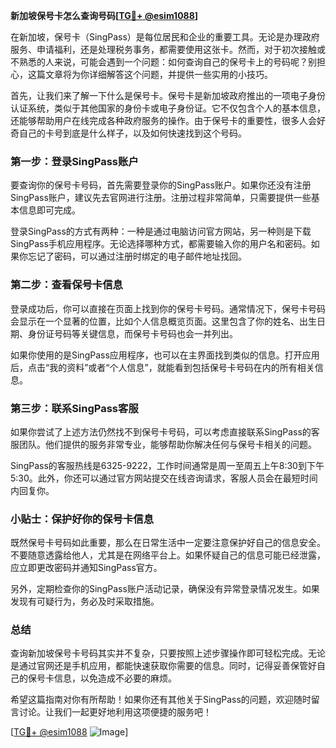 **新加坡保号卡怎么查询号码[[TG💪+ @esim1088](https://t.me/s/esim1088)]**

在新加坡，保号卡（SingPass）是每位居民和企业的重要工具。无论是办理政府服务、申请福利，还是处理税务事务，都需要使用这张卡。然而，对于初次接触或不熟悉的人来说，可能会遇到一个问题：如何查询自己的保号卡上的号码呢？别担心，这篇文章将为你详细解答这个问题，并提供一些实用的小技巧。

首先，让我们来了解一下什么是保号卡。保号卡是新加坡政府推出的一项电子身份认证系统，类似于其他国家的身份卡或电子身份证。它不仅包含个人的基本信息，还能够帮助用户在线完成各种政府服务的操作。由于保号卡的重要性，很多人会好奇自己的卡号到底是什么样子，以及如何快速找到这个号码。

### **第一步：登录SingPass账户**

要查询你的保号卡号码，首先需要登录你的SingPass账户。如果你还没有注册SingPass账户，建议先去官网进行注册。注册过程非常简单，只需要提供一些基本信息即可完成。

登录SingPass的方式有两种：一种是通过电脑访问官方网站，另一种则是下载SingPass手机应用程序。无论选择哪种方式，都需要输入你的用户名和密码。如果你忘记了密码，可以通过注册时绑定的电子邮件地址找回。

### **第二步：查看保号卡信息**

登录成功后，你可以直接在页面上找到你的保号卡号码。通常情况下，保号卡号码会显示在一个显著的位置，比如个人信息概览页面。这里包含了你的姓名、出生日期、身份证号码等关键信息，而保号卡号码也会一并列出。

如果你使用的是SingPass应用程序，也可以在主界面找到类似的信息。打开应用后，点击“我的资料”或者“个人信息”，就能看到包括保号卡号码在内的所有相关信息。

### **第三步：联系SingPass客服**

如果你尝试了上述方法仍然找不到保号卡号码，可以考虑直接联系SingPass的客服团队。他们提供的服务非常专业，能够帮助你解决任何与保号卡相关的问题。

SingPass的客服热线是6325-9222，工作时间通常是周一至周五上午8:30到下午5:30。此外，你还可以通过官方网站提交在线咨询请求，客服人员会在最短时间内回复你。

### **小贴士：保护好你的保号卡信息**

既然保号卡号码如此重要，那么在日常生活中一定要注意保护好自己的信息安全。不要随意透露给他人，尤其是在网络平台上。如果怀疑自己的信息可能已经泄露，应立即更改密码并通知SingPass官方。

另外，定期检查你的SingPass账户活动记录，确保没有异常登录情况发生。如果发现有可疑行为，务必及时采取措施。

### **总结**

查询新加坡保号卡号码其实并不复杂，只要按照上述步骤操作即可轻松完成。无论是通过官网还是手机应用，都能快速获取你需要的信息。同时，记得妥善保管好自己的保号卡信息，以免造成不必要的麻烦。

希望这篇指南对你有所帮助！如果你还有其他关于SingPass的问题，欢迎随时留言讨论。让我们一起更好地利用这项便捷的服务吧！

[[TG💪+ @esim1088](https://t.me/s/esim1088) ![Image](https://i.postimg.cc/4NQfJmqS/Snipaste-2025-05-13-00-14-12.png)]